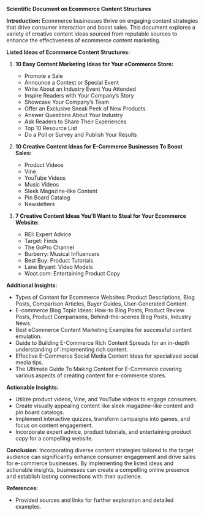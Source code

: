 **Scientific Document on Ecommerce Content Structures**

**Introduction:**
Ecommerce businesses thrive on engaging content strategies that drive consumer interaction and boost sales. This document explores a variety of creative content ideas sourced from reputable sources to enhance the effectiveness of ecommerce content marketing.

**Listed Ideas of Ecommerce Content Structures:**
1. **10 Easy Content Marketing Ideas for Your eCommerce Store:**
   - Promote a Sale
   - Announce a Contest or Special Event
   - Write About an Industry Event You Attended
   - Inspire Readers with Your Company’s Story
   - Showcase Your Company’s Team
   - Offer an Exclusive Sneak Peek of New Products
   - Answer Questions About Your Industry
   - Ask Readers to Share Their Experiences
   - Top 10 Resource List
   - Do a Poll or Survey and Publish Your Results

2. **10 Creative Content Ideas for E-Commerce Businesses To Boost Sales:**
   - Product Videos
   - Vine
   - YouTube Videos
   - Music Videos
   - Sleek Magazine-like Content
   - Pin Board Catalog
   - Newsletters

3. **7 Creative Content Ideas You'll Want to Steal for Your Ecommerce Website:**
   - REI: Expert Advice
   - Target: Finds
   - The GoPro Channel
   - Burberry: Musical Influencers
   - Best Buy: Product Tutorials
   - Lane Bryant: Video Models
   - Woot.com: Entertaining Product Copy

**Additional Insights:**
- Types of Content for Ecommerce Websites: Product Descriptions, Blog Posts, Comparison Articles, Buyer Guides, User-Generated Content.
- E-commerce Blog Topic Ideas: How-to Blog Posts, Product Review Posts, Product Comparisons, Behind-the-scenes Blog Posts, Industry News.
- Best eCommerce Content Marketing Examples for successful content emulation.
- Guide to Building E-Commerce Rich Content Spreads for an in-depth understanding of implementing rich content.
- Effective E-Commerce Social Media Content Ideas for specialized social media tips.
- The Ultimate Guide To Making Content For E-Commerce covering various aspects of creating content for e-commerce stores.

**Actionable Insights:**
- Utilize product videos, Vine, and YouTube videos to engage consumers.
- Create visually appealing content like sleek magazine-like content and pin board catalogs.
- Implement interactive quizzes, transform campaigns into games, and focus on content engagement.
- Incorporate expert advice, product tutorials, and entertaining product copy for a compelling website.

**Conclusion:**
Incorporating diverse content strategies tailored to the target audience can significantly enhance consumer engagement and drive sales for e-commerce businesses. By implementing the listed ideas and actionable insights, businesses can create a compelling online presence and establish lasting connections with their audience.

**References:**
- Provided sources and links for further exploration and detailed examples.